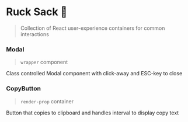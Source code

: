 # Ruck Sack 🎒
> Collection of React user-experience containers for common interactions

### Modal
> `wrapper` component

Class controlled Modal component with click-away and ESC-key to close

### CopyButton
> `render-prop` container

Button that copies to clipboard and handles interval to display copy text
